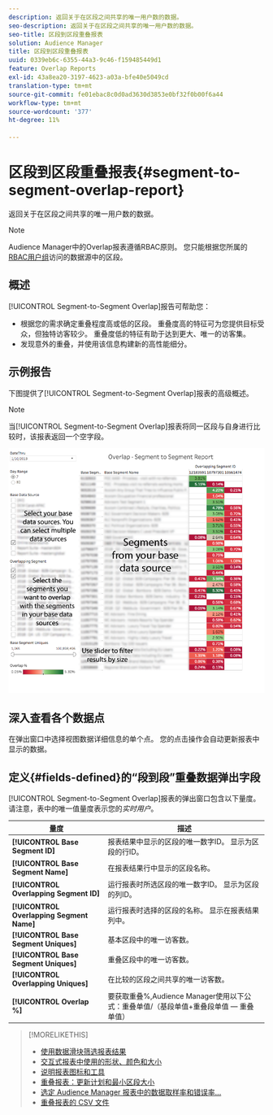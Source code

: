 ```yaml
---
description: 返回关于在区段之间共享的唯一用户数的数据。
seo-description: 返回关于在区段之间共享的唯一用户数的数据。
seo-title: 区段到区段重叠报表
solution: Audience Manager
title: 区段到区段重叠报表
uuid: 0339eb6c-6355-44a3-9c46-f159485449d1
feature: Overlap Reports
exl-id: 43a8ea20-3197-4623-a03a-bfe40e5049cd
translation-type: tm+mt
source-git-commit: fe01ebac8c0d0ad3630d3853e0bf32f0b00f6a44
workflow-type: tm+mt
source-wordcount: '377'
ht-degree: 11%

---
```


# 区段到区段重叠报表{#segment-to-segment-overlap-report}

返回关于在区段之间共享的唯一用户数的数据。

>[!NOTE]
>
>Audience Manager中的Overlap报表遵循RBAC原则。 您只能根据您所属的[RBAC用户组](/help/using/features/administration/administration-overview.md)访问的数据源中的区段。

<!-- 

c_segment_segment_overlap.xml

 -->

## 概述

[!UICONTROL Segment-to-Segment Overlap]报告可帮助您：

* 根据您的需求确定重叠程度高或低的区段。 重叠度高的特征可为您提供目标受众，但独特访客较少。 重叠度低的特征有助于达到更大、唯一的访客集。
* 发现意外的重叠，并使用该信息构建新的高性能细分。

## 示例报告

下图提供了[!UICONTROL Segment-to-Segment Overlap]报表的高级概述。

>[!NOTE]
>
>当[!UICONTROL Segment-to-Segment Overlap]报表将同一区段与自身进行比较时，该报表返回一个空字段。

![](assets/segment-to-segment-overlap.png)

## 深入查看各个数据点

在弹出窗口中选择视图数据详细信息的单个点。 您的点击操作会自动更新报表中显示的数据。

## 定义{#fields-defined}的“段到段”重叠数据弹出字段

<!-- 

r_s2s_data_pop.xml

 -->

[!UICONTROL Segment-to-Segment Overlap]报表的弹出窗口包含以下量度。 请注意，表中的唯一值量度表示您的&#x200B;*实时用户*。

| 量度 | 描述 |
|---|---|
| **[!UICONTROL Base Segment ID]** | 报表结果中显示的区段的唯一数字ID。 显示为区段的行ID。 |
| **[!UICONTROL Base Segment Name]** | 在报表结果行中显示的区段名称。 |
| **[!UICONTROL Overlapping Segment ID]** | 运行报表时所选区段的唯一数字ID。 显示为区段的列ID。 |
| **[!UICONTROL Overlapping Segment Name]** | 运行报表时选择的区段的名称。 显示在报表结果列中。 |
| **[!UICONTROL Base Segment Uniques]** | 基本区段中的唯一访客数。 |
| **[!UICONTROL Base Segment Uniques]** | 重叠区段中的唯一访客数。 |
| **[!UICONTROL Overlapping Uniques]** | 在比较的区段之间共享的唯一访客数。 |
| **[!UICONTROL Overlap %]** | 要获取重叠%,Audience Manager使用以下公式：重叠单值/（基段单值+重叠段单值 — 重叠单值） |



>[!MORELIKETHIS]
>
>* [使用数据滑块筛选报表结果](../../reporting/dynamic-reports/data-sliders.md)
>* [交互式报表中使用的形状、颜色和大小](../../reporting/dynamic-reports/interactive-report-technology.md#shapes-colors-sizes)
>* [说明报表图标和工具](../../reporting/dynamic-reports/interactive-report-technology.md#icons-tools-explained)
>* [重叠报表：更新计划和最小区段大小](../../reporting/dynamic-reports/overlap-minimum-segment-size.md)
>* [选定 Audience Manager 报表中的数据取样率和错误率...](../../reporting/report-sampling.md)
>* [重叠报表的 CSV 文件](../../reporting/dynamic-reports/overlap-csv-files.md)

